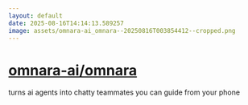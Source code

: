 ```yaml
---
layout: default
date: 2025-08-16T14:14:13.589257
image: assets/omnara-ai_omnara--20250816T003854412--cropped.png
---
```


# [omnara-ai/omnara](https://github.com/omnara-ai/omnara)

turns ai agents into chatty teammates you can guide from your phone
